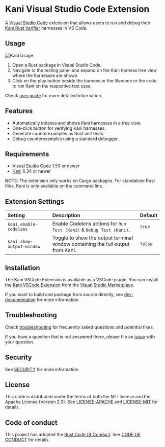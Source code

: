 # Kani Visual Studio Code Extension

A [Visual Studio Code](https://code.visualstudio.com/) extension that allows users to run and debug their [Kani Rust Verifier](https://github.com/model-checking/kani) harnesses in VS Code.

## Usage

![Kani Usage](kani-demo.png)

1.  Open a Rust package in Visual Studio Code.
2.  Navigate to the testing panel and expand on the Kani harness tree view where the harnesses are shown.
3.  Click on the play button beside the harness or the filename or the crate to run Kani on the respective test case.

Check [user guide](docs/user-guide.md) for more detailed information.

## Features

-   Automatically indexes and shows Kani harnesses in a tree view.
-   One-click button for verifying Kani harnesses.
-   Generate counterexamples as Rust unit tests.
-   Debug counterexamples using a standard debugger.

## Requirements

-   [Visual Studio Code](https://code.visualstudio.com/) 1.50 or newer
-   [Kani](https://github.com/model-checking/kani) 0.34 or newer

NOTE: The extension only works on Cargo packages. For standalone Rust files, Kani is only available on the command line.

## Extension Settings

| Setting                           | Description                                                                                                                                                                                        | Default                                                        |
| :-------------------------------- | :------------------------------------------------------------------------------------------------------------------------------------------------------------------------------------------------- | :------------------------------------------------------------- |
| `kani.enable-codelens` | Enable Codelens actions for `Run Test (Kani)` & `Debug Test (Kani)`.                                                                                                      | `true`                                                         |
| `kani.show-output-window`     | Toggle to show the output terminal window containing the full output from Kani.                                                                  | `false`                                                     |


## Installation

The Kani VSCode Extension is available as a VSCode plugin. You can install the [Kani VSCode Extension](https://marketplace.visualstudio.com/items?itemName=model-checking.kani-vscode-extension) from the [Visual Studio Marketplace](https://marketplace.visualstudio.com/).

If you want to build and package from source directly, see [dev-documentation](docs/dev-documentation.md) for more information.

## Troubleshooting

Check [troubleshooting](docs/troubleshooting.md) for frequently asked questions and potential fixes.

If you have a question that is not answered there, please file an [issue](https://github.com/model-checking/kani-vscode-extension/issues/new/choose) with your question.


## Security

See [SECURITY](.github/SECURITY.md) for more information.

## License

This code is distributed under the terms of both the MIT license and the Apache License (Version 2.0).
See [LICENSE-APACHE](LICENSE-APACHE) and [LICENSE-MIT](LICENSE-MIT) for details.

## Code of conduct

This project has adopted the [Rust Code Of Conduct](https://www.rust-lang.org/policies/code-of-conduct).
See [CODE OF CONDUCT](CODE_OF_CONDUCT.md) for details.
